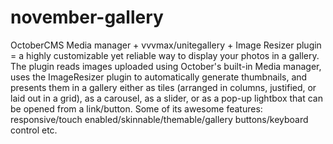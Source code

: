# november-gallery
OctoberCMS Media manager + vvvmax/unitegallery + Image Resizer plugin = a highly customizable yet reliable way to display your photos in a gallery. The plugin reads images uploaded using October\'s built-in Media manager, uses the ImageResizer plugin to automatically generate thumbnails, and presents them in a gallery either as tiles (arranged in columns, justified, or laid out in a grid), as a carousel, as a slider, or as a pop-up lightbox that can be opened from a link/button. Some of its awesome features: responsive/touch enabled/skinnable/themable/gallery buttons/keyboard control etc.
<!--stackedit_data:
eyJoaXN0b3J5IjpbLTE2NjQ3MjcwMjRdfQ==
-->